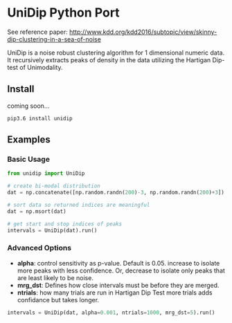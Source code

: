 # UniDip Python Port

See reference paper:  http://www.kdd.org/kdd2016/subtopic/view/skinny-dip-clustering-in-a-sea-of-noise

UniDip is a noise robust clustering algorithm for 1 dimensional numeric data. It recursively extracts peaks of density in the data utilizing the Hartigan Dip-test of Unimodality.

## Install

coming soon...
```
pip3.6 install unidip
```

## Examples

### Basic Usage

```python
from unidip import UniDip

# create bi-modal distribution
dat = np.concatenate([np.random.randn(200)-3, np.random.randn(200)+3])

# sort data so returned indices are meaningful
dat = np.msort(dat)

# get start and stop indices of peaks 
intervals = UniDip(dat).run()
```

### Advanced Options

* **alpha**: control sensitivity as p-value. Default is 0.05. increase to isolate more peaks with less confidence. Or, decrease to isolate only peaks that are least likely to be noise.
* **mrg_dst**: Defines how close intervals must be before they are merged.
* **ntrials**: how many trials are run in Hartigan Dip Test more trials adds confidance but takes longer.

```python
intervals = UniDip(dat, alpha=0.001, ntrials=1000, mrg_dst=5).run()
```